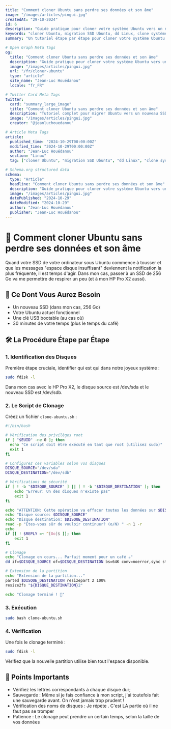```yaml
---
title: "Comment cloner Ubuntu sans perdre ses données et son âme"
image: "/images/articles/pingui.jpg"
createdAt: "29-10-2024"
id: 6
description: "Guide pratique pour cloner votre système Ubuntu vers un nouveau SSD sans perdre vos données. Apprenez à migrer facilement votre installation Linux avec un script simple et efficace."
keywords: "cloner Ubuntu, migration SSD Ubuntu, dd Linux, clone système Linux, augmenter espace disque Ubuntu, script clonage Linux, sauvegarde Ubuntu, resize partition Linux, fdisk, parted"
summary: "Un tutoriel étape par étape pour cloner votre système Ubuntu vers un nouveau SSD plus spacieux. Ce guide inclut l'identification des disques, un script de clonage complet avec dd, l'extension des partitions et les vérifications nécessaires pour assurer une migration réussie."

# Open Graph Meta Tags
og:
  title: "Comment cloner Ubuntu sans perdre ses données et son âme"
  description: "Guide pratique pour cloner votre système Ubuntu vers un nouveau SSD sans perdre vos données. Un tutoriel complet avec script de clonage."
  image: "/images/articles/pingui.jpg"
  url: "/fr/cloner-ubuntu"
  type: "article"
  site_name: "Jean-Luc Houédanou"
  locale: "fr_FR"

# Twitter Card Meta Tags
twitter:
  card: "summary_large_image"
  title: "Comment cloner Ubuntu sans perdre ses données et son âme"
  description: "Tutoriel complet pour migrer Ubuntu vers un nouveau SSD : identification des disques, script de clonage et extension des partitions."
  image: "/images/articles/pingui.jpg"
  creator: "@jeanluchouedanou"

# Article Meta Tags
article:
  published_time: "2024-10-29T00:00:00Z"
  modified_time: "2024-10-29T00:00:00Z"
  author: "Jean-Luc Houédanou"
  section: "Linux"
  tag: ["cloner Ubuntu", "migration SSD Ubuntu", "dd Linux", "clone système Linux", "augmenter espace disque Ubuntu", "script clonage Linux", "sauvegarde Ubuntu", "resize partition Linux", "fdisk", "parted"]

# Schema.org structured data
schema:
  type: "Article"
  headline: "Comment cloner Ubuntu sans perdre ses données et son âme"
  description: "Guide pratique pour cloner votre système Ubuntu vers un nouveau SSD sans perdre vos données. Apprenez à migrer facilement votre installation Linux avec un script simple et efficace."
  image: "/images/articles/pingui.jpg"
  datePublished: "2024-10-29"
  dateModified: "2024-10-29"
  author: "Jean-Luc Houédanou"
  publisher: "Jean-Luc Houédanou"
---
```


# 🚀 Comment cloner Ubuntu sans perdre ses données et son âme

Quand votre SSD de votre ordinateur sous Ubuntu commence à tousser et que les messages "espace disque insuffisant" deviennent la notification la plus fréquente, il est temps d'agir. Dans mon cas, passer à un SSD de 256 Go va me permettre de respirer un peu (et à mon HP Pro X2 aussi).

## 🎯 Ce Dont Vous Aurez Besoin

- Un nouveau SSD (dans mon cas, 256 Go)
- Votre Ubuntu actuel fonctionnel
- Une clé USB bootable (au cas où)
- 30 minutes de votre temps (plus le temps du café)

## 🛠 La Procédure Étape par Étape

### 1. Identification des Disques

Première étape cruciale, identifier qui est qui dans notre joyeux système :

```bash
sudo fdisk -l
```

Dans mon cas avec le HP Pro X2, le disque source est /dev/sda et le nouveau SSD est /dev/sdb.

### 2. Le Script de Clonage

Créez un fichier `clone-ubuntu.sh` :

```bash
#!/bin/bash

# Vérification des privilèges root
if [ "$EUID" -ne 0 ]; then
  echo "Ce script doit être exécuté en tant que root (utilisez sudo)"
  exit 1
fi

# Configurez ces variables selon vos disques
DISQUE_SOURCE="/dev/sda"
DISQUE_DESTINATION="/dev/sdb"

# Vérifications de sécurité
if [ ! -b "$DISQUE_SOURCE" ] || [ ! -b "$DISQUE_DESTINATION" ]; then
    echo "Erreur: Un des disques n'existe pas"
    exit 1
fi

echo "ATTENTION: Cette opération va effacer toutes les données sur $DISQUE_DESTINATION"
echo "Disque source: $DISQUE_SOURCE"
echo "Disque destination: $DISQUE_DESTINATION"
read -p "Êtes-vous sûr de vouloir continuer? (o/N) " -n 1 -r
echo
if [[ ! $REPLY =~ ^[Oo]$ ]]; then
    exit 1
fi

# Clonage
echo "Clonage en cours... Parfait moment pour un café ☕"
dd if=$DISQUE_SOURCE of=$DISQUE_DESTINATION bs=64K conv=noerror,sync status=progress

# Extension de la partition
echo "Extension de la partition..."
parted $DISQUE_DESTINATION resizepart 2 100%
resize2fs "${DISQUE_DESTINATION}2"

echo "Clonage terminé ! 🎉"
```

### 3. Exécution

```bash
sudo bash clone-ubuntu.sh
```

### 4. Vérification

Une fois le clonage terminé :

```bash
sudo fdisk -l
```

Vérifiez que la nouvelle partition utilise bien tout l'espace disponible.

## 🎯 Points Importants

- Vérifiez les lettres correspondants à chaque disque dur;
- Sauvegarde : Même si je fais confiance à mon script, j'ai toutefois fait une sauvegarde avant. On n'est jamais trop prudent !
- Vérification des noms de disques : Je répète . 
  C'est LA partie où il ne faut pas se tromper
- Patience : Le clonage peut prendre un certain temps, selon la taille de vos données
